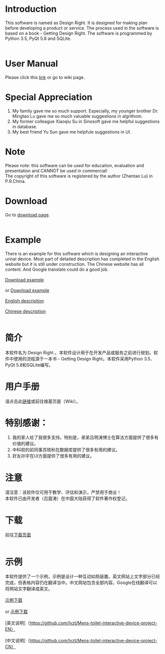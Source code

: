 # Introduction<br/>
This software is named as Design Right. It is designed for making plan before developing a product or service. The process used in the software is based on a book - Getting Design Right. The software is programmed by Python 3.5, PyQt 5.8 and SQLite.<br/>
<br/>
# User Manual<br/>
Please click this [link](https://github.com/lvzt/Design-Right-software/wiki/User-Manual) or go to wiki page.<br/>
# Special Appreciation<br/>
1. My family gave me so much support. Especially, my younger brother Dr. Mingtao Lu gave me so much valuable suggestions in algrithom.
2. My former colleague Xiaoqiu Su in Sinosoft gave me helpful suggestions in database.
3. My best friend Yu Sun gave me helpfule suggestions in UI.
###
# Note<br/>
Please note: this software can be used for education, evaluation and presentation and CANNOT be used in commercial!<br/>
The copyright of this software is registered by the author (Zhentao Lu) in P.R.China.<br/>
# Download<br/>
Go to [download page](https://github.com/lvzt/Design-Right-software/wiki/Download-(%E4%B8%8B%E8%BD%BD)).<br/>
<br/>
# Example<br/>
There is an example for this software which is designing an interactive urinal device. Most part of detailed description has completed in the English website but it is still under construction. The Chinese website has all content. And Google translate could do a good job.<br/>
<br/>
[Download example](https://github.com/lvzt/Design-Right-software/blob/master/example/Interactive%20Urinal%20Device_CN.rar)<br/>
<br/>
or
[Download example](https://sourceforge.net/projects/design-right-software/files/Example/Interactive%20Urinal%20Device_CN.rar/download)<br/>
<br/>
[English description](https://github.com/lvzt/Mens-toilet-interactive-device-project-EN)<br/>
<br/>
[Chinese description](https://github.com/lvzt/Mens-toilet-interactive-device-project-CN)<br/>
<br/>
# 简介<br/>
本软件名为 Design Right 。本软件设计用于在开发产品或服务之前进行规划。软件中使用的流程源于一本书 - Getting Design Right。本软件采用Python 3.5、PyQt 5.8和SQLite编写。<br/>
# 用户手册<br/>
请点击此[链接](https://github.com/lvzt/Design-Right-software/wiki/%E7%94%A8%E6%88%B7%E6%89%8B%E5%86%8C)或前往维基页面（Wiki）。<br/>
# 特别感谢：<br/>
1. 我的家人给了我很多支持。特别是，弟弟吕明涛博士在算法方面提供了很多有价值的建议。
2. 中科软的前同事苏晓秋在数据库提供了很多有用的建议。
3. 好友孙宇在UI方面提供了很多有用的建议。
###
# 注意<br/>
请注意：该软件仅可用于教学、评估和演示，严禁用于商业！<br/>
本软件已由开发者（吕震涛）在中国大陆获得了软件著作权登记。<br/>
# 下载<br/>
前往[下载页面](https://github.com/lvzt/Design-Right-software/wiki/Download-(%E4%B8%8B%E8%BD%BD))<br/>
<br/>
# 示例<br/>
本软件提供了一个示例，示例是设计一种互动如厕装置。英文网站上文字部分已经完成，但表格内容仍在翻译当中。中文网站包含全部内容。Google在线翻译可以将网站文字翻译成英文。<br/>
<br/>
[示例下载](https://github.com/lvzt/Design-Right-software/blob/master/example/Interactive%20Urinal%20Device_CN.rar)<br/>
<br/>
or
[示例下载](https://sourceforge.net/projects/design-right-software/files/Example/Interactive%20Urinal%20Device_CN.rar/download)<br/>
<br/>
[英文说明]（https://github.com/lvzt/Mens-toilet-interactive-device-project-EN）<br/>
<br/>
[中文说明]（https://github.com/lvzt/Mens-toilet-interactive-device-project-CN）<br/>
<br/>
